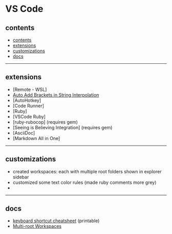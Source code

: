 # VS Code

## contents       <!-- omit in toc -->

+ [contents](#contents)
+ [extensions](#extensions)
+ [customizations](#customizations)
+ [docs](#docs)

---------------------
## extensions

- [Remote - WSL]
- [Auto Add Brackets in String Interpolation]
- [AutoHotkey]
- [Code Runner]
- [Ruby]
- [VSCode Ruby]
- [ruby-rubocop] (requires gem)
- [Seeing is Believing Integration] (requires gem)
- [AsciiDoc]
- [Markdown All in One]

---------------------
## customizations

- created workspaces: each with multiple root folders shown in explorer sidebar
- customized some text color rules (made ruby comments more grey)
- 

[Auto Add Brackets in String Interpolation]:https://marketplace.visualstudio.com/items?itemName=aliariff.auto-add-brackets

---------------------
## docs

- [keyboard shortcut cheatsheet](https://code.visualstudio.com/shortcuts/keyboard-shortcuts-windows.pdf) (printable)
- [Multi-root Workspaces]



<!-- Links -->

[Multi-root Workspaces]:https://code.visualstudio.com/docs/editor/multi-root-workspaces